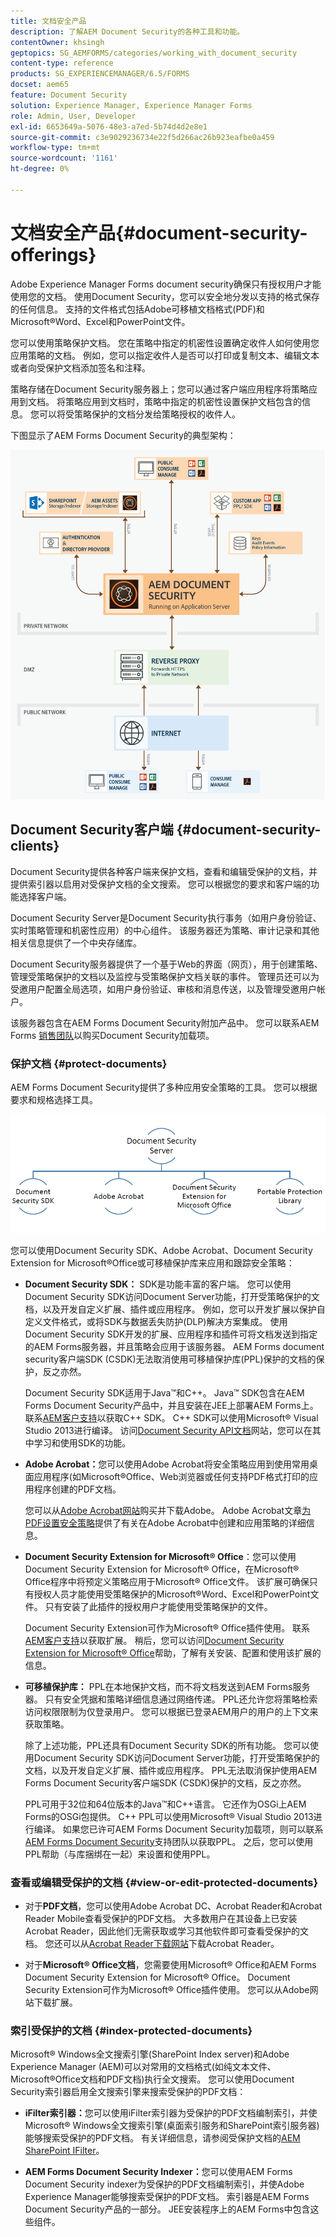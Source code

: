 ```yaml
---
title: 文档安全产品
description: 了解AEM Document Security的各种工具和功能。
contentOwner: khsingh
geptopics: SG_AEMFORMS/categories/working_with_document_security
content-type: reference
products: SG_EXPERIENCEMANAGER/6.5/FORMS
docset: aem65
feature: Document Security
solution: Experience Manager, Experience Manager Forms
role: Admin, User, Developer
exl-id: 6653649a-5076-48e3-a7ed-5b74d4d2e8e1
source-git-commit: c3e9029236734e22f5d266ac26b923eafbe0a459
workflow-type: tm+mt
source-wordcount: '1161'
ht-degree: 0%

---
```


# 文档安全产品{#document-security-offerings}

Adobe Experience Manager Forms document security确保只有授权用户才能使用您的文档。 使用Document Security，您可以安全地分发以支持的格式保存的任何信息。 支持的文件格式包括Adobe可移植文档格式(PDF)和Microsoft®Word、Excel和PowerPoint文件。

您可以使用策略保护文档。 您在策略中指定的机密性设置确定收件人如何使用您应用策略的文档。 例如，您可以指定收件人是否可以打印或复制文本、编辑文本或者向受保护文档添加签名和注释。

策略存储在Document Security服务器上；您可以通过客户端应用程序将策略应用到文档。 将策略应用到文档时，策略中指定的机密性设置保护文档包含的信息。 您可以将受策略保护的文档分发给策略授权的收件人。

下图显示了AEM Forms Document Security的典型架构：

![Document Security — 建议的架构](do-not-localize/document_security_architecture.png)

## Document Security客户端 {#document-security-clients}

Document Security提供各种客户端来保护文档，查看和编辑受保护的文档，并提供索引器以启用对受保护文档的全文搜索。 您可以根据您的要求和客户端的功能选择客户端。

Document Security Server是Document Security执行事务（如用户身份验证、实时策略管理和机密性应用）的中心组件。 该服务器还为策略、审计记录和其他相关信息提供了一个中央存储库。

Document Security服务器提供了一个基于Web的界面（网页），用于创建策略、管理受策略保护的文档以及监控与受策略保护文档关联的事件。 管理员还可以为受邀用户配置全局选项，如用户身份验证、审核和消息传送，以及管理受邀用户帐户。

该服务器包含在AEM Forms Document Security附加产品中。 您可以联系AEM Forms [销售团队](https://business.adobe.com/cn/request-consultation/experience-cloud.html?s_osc=70114000002JNwKAAW&s_iid=70114000002JHs3AAG)以购买Document Security加载项。

### 保护文档 {#protect-documents}

AEM Forms Document Security提供了多种应用安全策略的工具。 您可以根据要求和规格选择工具。

![document-security-offers](assets/document-security-offerings.png)

您可以使用Document Security SDK、Adobe Acrobat、Document Security Extension for Microsoft®Office或可移植保护库来应用和跟踪安全策略：

* **Document Security SDK：** SDK是功能丰富的客户端。 您可以使用Document Security SDK访问Document Server功能，打开受策略保护的文档，以及开发自定义扩展、插件或应用程序。 例如，您可以开发扩展以保护自定义文件格式，或将SDK与数据丢失防护(DLP)解决方案集成。 使用Document Security SDK开发的扩展、应用程序和插件可将文档发送到指定的AEM Forms服务器，并且策略会应用于该服务器。 AEM Forms document security客户端SDK (CSDK)无法取消使用可移植保护库(PPL)保护的文档的保护，反之亦然。

  Document Security SDK适用于Java™和C++。 Java™ SDK包含在AEM Forms Document Security产品中，并且安装在JEE上部署AEM Forms上。 联系[AEM客户支持](https://experienceleague.adobe.com/zh-hans?support-solution=General&support-tab=home#support)以获取C++ SDK。 C++ SDK可以使用Microsoft® Visual Studio 2013进行编译。 访问[Document Security API文档](https://help.adobe.com/en_US/livecycle/11.0/Services/WS92d06802c76abadb76c48dfe12dbeb3e281-7ff0.2.html)网站，您可以在其中学习和使用SDK的功能。

* **Adobe Acrobat：**&#x200B;您可以使用Adobe Acrobat将安全策略应用到使用常用桌面应用程序(如Microsoft®Office、Web浏览器或任何支持PDF格式打印的应用程序创建的PDF文档。

  您可以从[Adobe Acrobat网站](https://www.adobe.com/acrobat/free-trial-download.html)购买并下载Adobe。 Adobe Acrobat文章[为PDF设置安全策略](https://helpx.adobe.com/cn/acrobat/using/setting-security-policies-pdfs.html)提供了有关在Adobe Acrobat中创建和应用策略的详细信息。

* **Document Security Extension for Microsoft® Office**：您可以使用Document Security Extension for Microsoft® Office，在Microsoft® Office程序中将预定义策略应用于Microsoft® Office文件。 该扩展可确保只有授权人员才能使用受策略保护的Microsoft®Word、Excel和PowerPoint文件。 只有安装了此插件的授权用户才能使用受策略保护的文件。

  Document Security Extension可作为Microsoft® Office插件使用。 联系[AEM客户支持](https://helpx.adobe.com/ca/marketing-cloud/contact-support.html)以获取扩展。 稍后，您可以访问[Document Security Extension for Microsoft® Office](https://experienceleague.adobe.com/docs/experience-manager-document-security/using/download-installer.html?lang=zh-Hans)帮助，了解有关安装、配置和使用该扩展的信息。

* **可移植保护库：** PPL在本地保护文档，而不将文档发送到AEM Forms服务器。 只有安全凭据和策略详细信息通过网络传递。 PPL还允许您将策略检索访问权限限制为仅登录用户。 您可以根据已登录AEM用户的用户的上下文来获取策略。

  除了上述功能，PPL还具有Document Security SDK的所有功能。 您可以使用Document Security SDK访问Document Server功能，打开受策略保护的文档，以及开发自定义扩展、插件或应用程序。 PPL无法取消保护使用AEM Forms Document Security客户端SDK (CSDK)保护的文档，反之亦然。

  PPL可用于32位和64位版本的Java™和C++语言。 它还作为OSGi上AEM Forms的OSGi包提供。 C++ PPL可以使用Microsoft® Visual Studio 2013进行编译。 如果您已许可AEM Forms Document Security加载项，则可以联系[AEM Forms Document Security](https://experienceleague.adobe.com/zh-hans?support-solution=General&support-tab=home#support)支持团队以获取PPL。 之后，您可以使用PPL帮助（与库捆绑在一起）来设置和使用PPL。

### 查看或编辑受保护的文档 {#view-or-edit-protected-documents}

* 对于&#x200B;**PDF文档**，您可以使用Adobe Acrobat DC、Acrobat Reader和Acrobat Reader Mobile查看受保护的PDF文档。 大多数用户在其设备上已安装Acrobat Reader，因此他们无需获取或学习其他软件即可查看受保护的文档。 您还可以从[Acrobat Reader下载网站](https://get.adobe.com/reader/)下载Acrobat Reader。

* 对于&#x200B;**Microsoft® Office文档**，您需要使用Microsoft® Office和AEM Forms Document Security Extension for Microsoft® Office。 Document Security Extension可作为Microsoft® Office插件使用。 您可以从Adobe网站下载扩展。

### 索引受保护的文档 {#index-protected-documents}

Microsoft® Windows全文搜索引擎(SharePoint Index server)和Adobe Experience Manager (AEM)可以对常用的文档格式(如纯文本文件、Microsoft®Office文档和PDF文档)执行全文搜索。 您可以使用Document Security索引器启用全文搜索引擎来搜索受保护的PDF文档：

* **iFilter索引器：**&#x200B;您可以使用iFilter索引器为受保护的PDF文档编制索引，并使Microsoft® Windows全文搜索引擎(桌面索引服务和SharePoint索引服务器)能够搜索受保护的PDF文档。 有关详细信息，请参阅受保护文档的[AEM SharePoint IFilter](assets/sharepoint-ifilter-doc-security.pdf)。

* **AEM Forms Document Security Indexer：**&#x200B;您可以使用AEM Forms Document Security indexer为受保护的PDF文档编制索引，并使Adobe Experience Manager能够搜索受保护的PDF文档。 索引器是AEM Forms Document Security产品的一部分。 JEE安装程序上的AEM Forms中包含这些组件。
